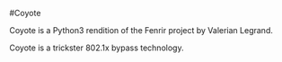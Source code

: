 #Coyote

Coyote is a Python3 rendition of the Fenrir project by Valerian Legrand. 

Coyote is a trickster 802.1x bypass technology.